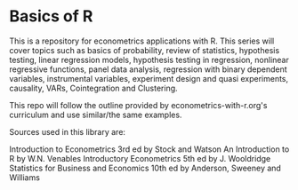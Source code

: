 # Basics of R

This is a repository for econometrics applications with R. This series 
will cover topics such as basics of probability, review of statistics, 
hypothesis testing, linear regression models, hypothesis testing in
regression, nonlinear regressive functions, panel data analysis, regression with binary dependent variables, instrumental variables, 
experiment design and quasi experiments, causality, VARs, Cointegration
and Clustering.

This repo will follow the outline provided by econometrics-with-r.org's curriculum and use similar/the same examples.

Sources used in this library are:

Introduction to Econometrics 3rd ed by Stock and Watson
An Introduction to R by W.N. Venables
Introductory Econometrics 5th ed by J. Wooldridge
Statistics for Business and Economics 10th ed by Anderson, Sweeney and Williams